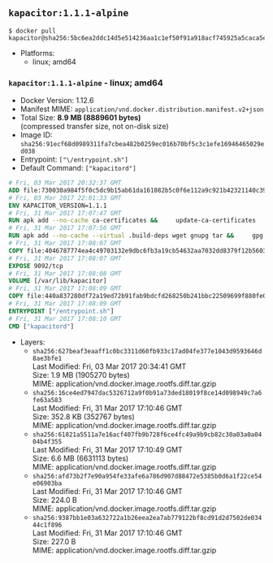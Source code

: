 ## `kapacitor:1.1.1-alpine`

```console
$ docker pull kapacitor@sha256:5bc6ea2ddc14d5e514236aa1c1ef50f91a918acf745925a5caca5edd9a6f7c6b
```

-	Platforms:
	-	linux; amd64

### `kapacitor:1.1.1-alpine` - linux; amd64

-	Docker Version: 1.12.6
-	Manifest MIME: `application/vnd.docker.distribution.manifest.v2+json`
-	Total Size: **8.9 MB (8889601 bytes)**  
	(compressed transfer size, not on-disk size)
-	Image ID: `sha256:91ecf68d0989311fa7cbea482b0259ec016b70bf5c3c1efe16946465029ed038`
-	Entrypoint: `["\/entrypoint.sh"]`
-	Default Command: `["kapacitord"]`

```dockerfile
# Fri, 03 Mar 2017 20:32:37 GMT
ADD file:730030a984f5f0c5dc9b15ab61da161082b5c0f6e112a9c921b42321140c3927 in / 
# Fri, 03 Mar 2017 22:01:33 GMT
ENV KAPACITOR_VERSION=1.1.1
# Fri, 31 Mar 2017 17:07:47 GMT
RUN apk add --no-cache ca-certificates &&     update-ca-certificates
# Fri, 31 Mar 2017 17:07:56 GMT
RUN apk add --no-cache --virtual .build-deps wget gnupg tar &&     gpg --keyserver hkp://ha.pool.sks-keyservers.net         --recv-keys 05CE15085FC09D18E99EFB22684A14CF2582E0C5 &&     wget -q https://dl.influxdata.com/kapacitor/releases/kapacitor-${KAPACITOR_VERSION}-static_linux_amd64.tar.gz.asc &&     wget -q https://dl.influxdata.com/kapacitor/releases/kapacitor-${KAPACITOR_VERSION}-static_linux_amd64.tar.gz &&     gpg --batch --verify kapacitor-${KAPACITOR_VERSION}-static_linux_amd64.tar.gz.asc kapacitor-${KAPACITOR_VERSION}-static_linux_amd64.tar.gz &&     mkdir -p /usr/src &&     tar -C /usr/src -xzf kapacitor-${KAPACITOR_VERSION}-static_linux_amd64.tar.gz &&     rm -f /usr/src/kapacitor-*/kapacitor.conf &&     chmod +x /usr/src/kapacitor-*/* &&     cp -a /usr/src/kapacitor-*/* /usr/bin/ &&     rm -rf *.tar.gz* /usr/src /root/.gnupg &&     apk del .build-deps
# Fri, 31 Mar 2017 17:08:07 GMT
COPY file:4046787774ea4c49703132e9dbc6fb3a19cb54632aa7032dd8379f12b56034d9 in /etc/kapacitor/kapacitor.conf 
# Fri, 31 Mar 2017 17:08:07 GMT
EXPOSE 9092/tcp
# Fri, 31 Mar 2017 17:08:08 GMT
VOLUME [/var/lib/kapacitor]
# Fri, 31 Mar 2017 17:08:09 GMT
COPY file:440a837280df72a19ed72b91fab9bdcfd268250b241bbc22509699f880fe0d17 in /entrypoint.sh 
# Fri, 31 Mar 2017 17:08:09 GMT
ENTRYPOINT ["/entrypoint.sh"]
# Fri, 31 Mar 2017 17:08:10 GMT
CMD ["kapacitord"]
```

-	Layers:
	-	`sha256:627beaf3eaaff1c0bc3311d60fb933c17ad04fe377e1043d9593646d8ae3bfe1`  
		Last Modified: Fri, 03 Mar 2017 20:34:41 GMT  
		Size: 1.9 MB (1905270 bytes)  
		MIME: application/vnd.docker.image.rootfs.diff.tar.gzip
	-	`sha256:16ce4ed7947dac5326712a9f0b91a73ded18019f8ce14d098949c7a6fe63a583`  
		Last Modified: Fri, 31 Mar 2017 17:10:46 GMT  
		Size: 352.8 KB (352767 bytes)  
		MIME: application/vnd.docker.image.rootfs.diff.tar.gzip
	-	`sha256:61821a5511a7e16acf407fb9b728f6ce4fc49a9b9cb82c30a03a0a0404b4f355`  
		Last Modified: Fri, 31 Mar 2017 17:10:49 GMT  
		Size: 6.6 MB (6631113 bytes)  
		MIME: application/vnd.docker.image.rootfs.diff.tar.gzip
	-	`sha256:afd73b2f7e90a954fe33afe6a786d907d88472e5385b0d6a1f22ce54e06903ba`  
		Last Modified: Fri, 31 Mar 2017 17:10:46 GMT  
		Size: 224.0 B  
		MIME: application/vnd.docker.image.rootfs.diff.tar.gzip
	-	`sha256:9387bb1e03a632722a1b26eea2ea7ab779122bf8cd91d2d7502de03444c1f896`  
		Last Modified: Fri, 31 Mar 2017 17:10:46 GMT  
		Size: 227.0 B  
		MIME: application/vnd.docker.image.rootfs.diff.tar.gzip

